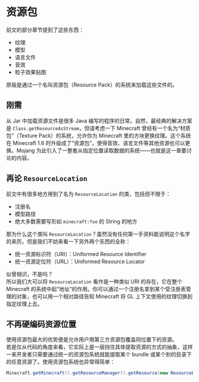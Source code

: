 # 资源包

前文的部分章节提到了这些东西：

  * 纹理
  * 模型
  * 语言文件
  * 音效
  * 粒子效果贴图

原版是通过一个名叫资源包（Resource Pack）的系统来加载这些文件的。

## 刚需

从 Jar 中加载资源文件是很多 Java 编写的程序的日常。自然，最经典的解决方案是 `Class.getResourceAsStream`，但请考虑一下 Minecraft 曾经有一个名为“材质包”（Texture Pack）的系统，允许你为 Minecraft 里的方块更换纹理。这个系统在 Minecraft 1.6 时升级成了“资源包”，使得音效、语言文件等其他资源也可以更换。Mojang 为此引入了一整套从指定位置读取数据的系统——也就是这一章要讨论的内容。

## 再论 `ResourceLocation`

前文中有很多地方用到了名为 `ResourceLocation` 的类，包括但不限于：

  * 注册名
  * 模型路径
  * 绝大多数需要写形如 `minecraft:foo` 的 String 的地方

那为什么这个类叫 `ResourceLocation`？虽然没有任何第一手资料能说明这个名字的来历，但是我们不妨来看一下另外两个东西的全称：

  * 统一资源标识符（URI）：Uniformed Resource Identifier
  * 统一资源定位符（URL）：Uniformed Resource Locator

似曾相识，不是吗？  
所以我们大可以将 `ResourceLocation` 看作是一种类似 URI 的存在，它在整个 Minecraft 的系统中起“地址”的作用。你可以通过一个注册名拿到某个受注册表管理的对象，也可以用一个相对路径告知 Minecraft 将 GL 上下文使用的纹理切换到指定纹理上去。

## 不再硬编码资源位置

使用资源包最大的优势便是允许用户用第三方资源包覆盖同位置下的资源。  
若是仅从代码的角度来看，它实际上是一层挡住具体提取资源的方式的抽象，这样一来开发者只需要通过统一的资源包系统就能提取某个 bundle 或某个别的目录下的任意资源了。使用资源包系统也异常得简单：

```java
Minecraft.getMinecraft().getResourceManager().getResource(new ResourceLocation("...", "..."));
```
